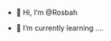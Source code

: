 - 👋 Hi, I’m @Rosbah

- 🌱 I’m currently learning ....

<!---
Rosbah/Rosbah is a ✨ special ✨ repository because its `README.md` (this file) appears on your GitHub profile.
You can click the Preview link to take a look at your changes.
--->
